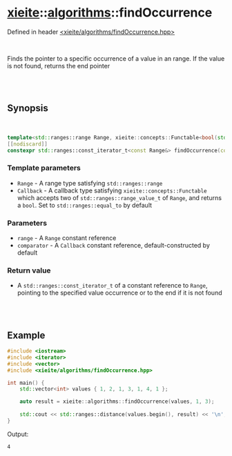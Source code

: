 # [xieite](../xieite.md)::[algorithms](../algorithms.md)::findOccurrence
Defined in header [<xieite/algorithms/findOccurrence.hpp>](../../include/xieite/algorithms/findOccurrence.hpp)

<br/>

Finds the pointer to a specific occurrence of a value in an range. If the value is not found, returns the end pointer

<br/><br/>

## Synopsis

<br/>

```cpp
template<std::ranges::range Range, xieite::concepts::Functable<bool(std::ranges::range_value_t<Range>, std::ranges::range_value_t<Range>)> Callback = std::ranges::equal_to>
[[nodiscard]]
constexpr std::ranges::const_iterator_t<const Range&> findOccurrence(const Range& range, std::ranges::range_const_reference_t<Range> value, std::size_t count, const Callback& comparator = Callback());
```
### Template parameters
- `Range` - A range type satisfying `std::ranges::range`
- `Callback` - A callback type satisfying `xieite::concepts::Functable` which accepts two of `std::ranges::range_value_t` of `Range`, and returns a `bool`. Set to `std::ranges::equal_to` by default
### Parameters
- `range` - A `Range` constant reference
- `comparator` - A `Callback` constant reference, default-constructed by default
### Return value
- A `std::ranges::const_iterator_t` of a constant reference to `Range`, pointing to the specified value occurrence or to the end if it is not found

<br/><br/>

## Example
```cpp
#include <iostream>
#include <iterator>
#include <vector>
#include <xieite/algorithms/findOccurrence.hpp>

int main() {
	std::vector<int> values { 1, 2, 1, 3, 1, 4, 1 };

	auto result = xieite::algorithms::findOccurrence(values, 1, 3);
	
	std::cout << std::ranges::distance(values.begin(), result) << '\n';
}
```
Output:
```
4
```
